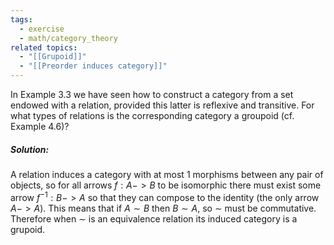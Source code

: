 ```yaml
---
tags:
  - exercise
  - math/category_theory
related topics:
  - "[[Grupoid]]"
  - "[[Preorder induces category]]"
---
```

In Example 3.3 we have seen how to construct a category from a set endowed with a relation, provided this latter is reflexive and transitive. For what types of relations is the corresponding category a groupoid (cf. Example 4.6)?
##### Solution:
A relation induces a category with at most $1$ morphisms between any pair of objects, so for all arrows $f:A -> B$ to be isomorphic there must exist some arrow $f^{-1}:B -> A$ so that they can compose to the identity (the only arrow $A -> A$). This means that if $A\sim B$ then $B\sim A$, so $\sim$ must be commutative. Therefore when $\sim$ is an equivalence relation its induced category is a grupoid.